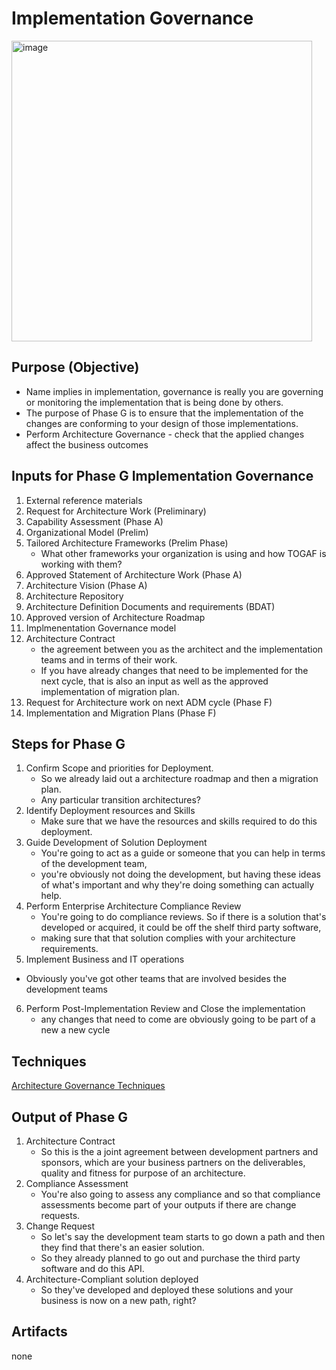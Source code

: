 # Implementation Governance
<img width="481" alt="image" src="https://github.com/Glareone/AZ-304-305-SA-And-Architecture-Design-In-Depth/assets/4239376/767c8cf9-21f5-438e-b07b-bffc64ce3048">

## Purpose (Objective)
* Name implies in implementation, governance is really you are governing or monitoring the implementation that is being done by others.
* The purpose of Phase G is to ensure that the implementation of the changes are conforming to your design of those implementations.
* Perform Architecture Governance - check that the applied changes affect the business outcomes

## Inputs for Phase G Implementation Governance
1. External reference materials
2. Request for Architecture Work (Preliminary)
3. Capability Assessment (Phase A)
4. Organizational Model (Prelim)
5. Tailored Architecture Frameworks (Prelim Phase)
   - What other frameworks your organization is using and how TOGAF is working with them?
6. Approved Statement of Architecture Work (Phase A)
7. Architecture Vision (Phase A)
8. Architecture Repository
9. Architecture Definition Documents and requirements (BDAT)
10. Approved version of Architecture Roadmap
11. Implmenentation Governance model
12. Architecture Contract
    - the agreement between you as the architect and the implementation teams and in terms of their work.
    - If you have already changes that need to be implemented for the next cycle, that is also an input as well as the approved implementation of migration plan.
13. Request for Architecture work on next ADM cycle (Phase F)
14. Implementation and Migration Plans (Phase F)

## Steps for Phase G
1. Confirm Scope and priorities for Deployment.
   - So we already laid out a architecture roadmap and then a migration plan.
   - Any particular transition architectures?
2. Identify Deployment resources and Skills
   - Make sure that we have the resources and skills required to do this deployment.
3. Guide Development of Solution Deployment
   - You're going to act as a guide or someone that you can help in terms of the development team,
   - you're obviously not doing the development, but having these ideas of what's important and why they're doing something can actually help.
4. Perform Enterprise Architecture Compliance Review
   - You're going to do compliance reviews. So if there is a solution that's developed or acquired, it could be off the shelf third party software,
   - making sure that that solution complies with your architecture requirements.
5.  Implement Business and IT operations
   - Obviously you've got other teams that are involved besides the development teams
6. Perform Post-Implementation Review and Close the implementation
   - any changes that need to come are obviously going to be part of a new a new cycle

## Techniques
[Architecture Governance Techniques](https://github.com/Glareone/AZ-304-305-SA-And-Architecture-Design-In-Depth/blob/main/togaf/Architecture-Governance-Techniques.md)

## Output of Phase G
1. Architecture Contract
   - So this is the a joint agreement between development partners and sponsors, which are your business partners on the deliverables, quality and fitness for purpose of an architecture.
2. Compliance Assessment
   - You're also going to assess any compliance and so that compliance assessments become part of your outputs if there are change requests.
3. Change Request
   - So let's say the development team starts to go down a path and then they find that there's an easier solution.
   - So they already planned to go out and purchase the third party software and do this API.
4. Architecture-Compliant solution deployed
   - So they've developed and deployed these solutions and your business is now on a new path, right?
  
## Artifacts
none  
